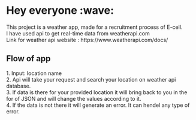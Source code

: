 <h1>Hey everyone :wave:</h1>
This project is a weather app, made for a recruitment process of E-cell.
<br>
I have used api to get real-time data from weatherapi.com
<br>
Link for weather api website : https://www.weatherapi.com/docs/
<br>
<h2>Flow of app</h2>
1. Input: location name
<br>
2. Api will take your request and search your location on weather api database.
<br>
3. If data is there for your provided location it will bring back to you in the for of JSON and will change the values according to it.
<br>
4. If the data is not there it will generate an error. It can hendel any type of error. 
